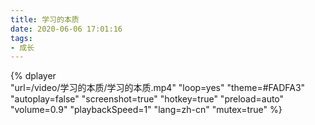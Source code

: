 ```yaml
---
title: 学习的本质
date: 2020-06-06 17:01:16
tags:
- 成长
---
```


{%
    dplayer     
    "url=/video/学习的本质/学习的本质.mp4"
    "loop=yes"
    "theme=#FADFA3"
    "autoplay=false"
    "screenshot=true"
    "hotkey=true"
    "preload=auto"
    "volume=0.9"
    "playbackSpeed=1"
    "lang=zh-cn"
    "mutex=true"
%}

